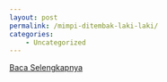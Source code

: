 ```yaml
---
layout: post
permalink: /mimpi-ditembak-laki-laki/
categories:
    - Uncategorized
---
```


[Baca Selengkapnya](/10)